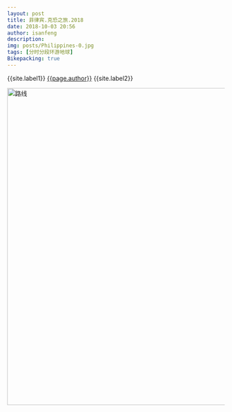 ```yaml
---
layout: post
title: 菲律宾.克恐之旅.2018
date: 2018-10-03 20:56
author: isanfeng
description:
img: posts/Philippines-0.jpg
tags: [分时分段环游地球]
Bikepacking: true
---
```

{{site.label1}} <a href="/about">{{page.author}}</a> {{site.label2}}

<img class="alignnone size-full wp-image-927" src="https://isanfeng.files.wordpress.com/2019/01/路线.png" alt="路线" width="895" height="734" />
